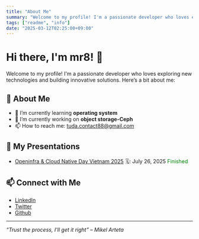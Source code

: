 ```yaml
---
title: "About Me"
summary: "Welcome to my profile! I'm a passionate developer who loves exploring new technologies and building innovative solutions."
tags: ["readme", "info"]
date: "2025-03-12T02:25:00+09:00"
---
```


# Hi there, I'm mr8! 👋

Welcome to my profile! I'm a passionate developer who loves exploring new technologies and building innovative solutions. Here’s a bit about me:

## 🚀 About Me

- 🌱 I’m currently learning **operating system**
- 💼 I’m currently working on **object storage-Ceph**
- 📫 How to reach me: tuda.contact88@gmail.com

[comment]: <## 📊 GitHub Stats>

[comment]: <![batamsieuhang's GitHub stats](https://github-readme-stats.vercel.app/api?username=batamsieuhang&show_icons=true&theme=radical)> 


[comment]: <![Top Langs](https://github-readme-stats.vercel.app/api/top-langs/?username=batamsieuhang&layout=compact&theme=radical)> 

## 🎤 My Presentations
- [Openinfra & Cloud Native Day Vietnam 2025](https://www.vietopeninfra.org/void2025) 🗓️: July 26, 2025 <span style="color:green;">Finished</span>

## 📫 Connect with Me

- [LinkedIn](https://www.linkedin.com/in/tuda)
- [Twitter](https://twitter.com/batamsieuhang)
- [Github](https://github.com/mr4x2)

---

*“Trust the process, I'll get it right” – Mikel Arteta*
